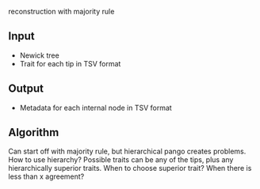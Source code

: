  reconstruction with majority rule

## Input

- Newick tree
- Trait for each tip in TSV format

## Output

- Metadata for each internal node in TSV format

## Algorithm

Can start off with majority rule, but hierarchical pango creates problems. How to use hierarchy? Possible traits can be any of the tips, plus any hierarchically superior traits. When to choose superior trait? When there is less than x agreement?

